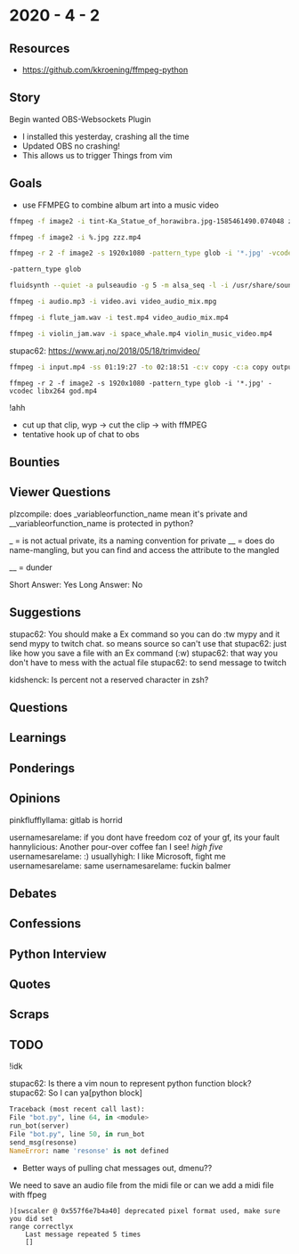 # 2020 - 4 - 2

## Resources

- <https://github.com/kkroening/ffmpeg-python>

## Story

Begin wanted OBS-Websockets Plugin

- I installed this yesterday, crashing all the time
- Updated OBS no crashing!
- This allows us to trigger Things from vim

## Goals

- use FFMPEG to combine album art into a music video

```bash
ffmpeg -f image2 -i tint-Ka_Statue_of_horawibra.jpg-1585461490.074048 zzz.mp4

ffmpeg -f image2 -i %.jpg zzz.mp4

ffmpeg -r 2 -f image2 -s 1920x1080 -pattern_type glob -i '*.jpg' -vcodec libx264 -crf 25  -pix_fmt yuv420p god.mp4

-pattern_type glob

fluidsynth --quiet -a pulseaudio -g 5 -m alsa_seq -l -i /usr/share/soundfonts/FluidR3_GM.sf2 -F ooh.wav
```

```bash
ffmpeg -i audio.mp3 -i video.avi video_audio_mix.mpg

ffmpeg -i flute_jam.wav -i test.mp4 video_audio_mix.mp4

ffmpeg -i violin_jam.wav -i space_whale.mp4 violin_music_video.mp4
```

stupac62: <https://www.arj.no/2018/05/18/trimvideo/>

```bash
ffmpeg -i input.mp4 -ss 01:19:27 -to 02:18:51 -c:v copy -c:a copy output.mp4
```

```
ffmpeg -r 2 -f image2 -s 1920x1080 -pattern_type glob -i '*.jpg' -vcodec libx264 god.mp4
```


!ahh

- cut up that clip, wyp -> cut the clip -> with ffMPEG
- tentative hook up of chat to obs

## Bounties

## Viewer Questions

plzcompile: does _variableorfunction_name mean it's private and __variableorfunction_name is protected in python?

_ = is not actual private, its a naming convention for private
__ = does do name-mangling, but you can find and access the attribute to
     the mangled

__ = dunder

Short Answer: Yes
Long Answer: No

## Suggestions

stupac62: You should make a Ex command so you can do :tw mypy and it send mypy
to twitch chat. so means source so can't use that
stupac62: just like how you save a file with an Ex command (:w)
stupac62: that way you don't have to mess with the actual file
stupac62: to send message to twitch

kidshenck: Is percent not a reserved character in zsh?

## Questions

## Learnings

## Ponderings

## Opinions

pinkflufflyllama: gitlab is horrid

usernamesarelame: if you dont have freedom coz of your gf, its your fault
hannylicious: Another pour-over coffee fan I see! *high five*
usernamesarelame: :) 
usuallyhigh: I like Microsoft, fight me
usernamesarelame: same 
usernamesarelame: fuckin balmer

## Debates

## Confessions

## Python Interview

## Quotes

## Scraps

## TODO

!idk

stupac62: Is there a vim noun to represent python function block?
stupac62: So I can ya[python block]

```python
Traceback (most recent call last):
File "bot.py", line 64, in <module>
run_bot(server)
File "bot.py", line 50, in run_bot
send_msg(resonse)
NameError: name 'resonse' is not defined
```

- Better ways of pulling chat messages out, dmenu??

We need to save an audio file from the midi file
or can we add a midi file with ffpeg


```
)[swscaler @ 0x557f6e7b4a40] deprecated pixel format used, make sure you did set
range correctlyx
    Last message repeated 5 times
    []
```

